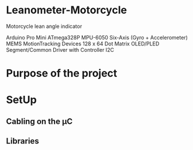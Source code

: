 # Leanometer-Motorcycle
Motorcycle lean angle indicator

Arduino Pro Mini ATmega328P 
MPU-6050 Six-Axis (Gyro + Accelerometer) MEMS MotionTracking Devices
128 x 64 Dot Matrix OLED/PLED Segment/Common Driver with Controller
I2C

# Purpose of the project

# SetUp

## Cabling on the μC

## Libraries 



